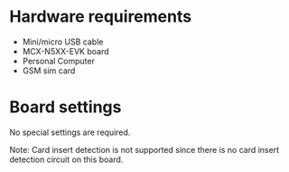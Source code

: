 Hardware requirements
=====================
- Mini/micro USB cable
- MCX-N5XX-EVK board
- Personal Computer
- GSM sim card

Board settings
============
No special settings are required.

Note:
Card insert detection is not supported since there is no card insert detection circuit on this board.

